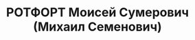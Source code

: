 ---
title: РОТФОРТ Моисей Сумерович (Михаил Семенович)
description: "(р.1912) инженер-электрик \n  1912. — Родился в Харькове (?). \n  1927.\
  \ — Пропаганда идей коллективизации в отряде части особого назначения (ЧОН) на Правобережной\
  \ Украине. \n  1933–1935. — Окончание электротехникума. Учеба в Харьковском политехническом\
  \ институте. Работа в Харьковском горкоме комсомола. \n  1936. — Работа инженером-электриком\
  \ на заводе им. Т.Г. Шевченко в Харькове. \n  1937, весна. — Принят кандидатом в\
  \ ВКП(б). \n  1937, 17 августа. — Арест. Харьковская тюрьма на Холодной горе. Бывшие\
  \ «товарищи» по комсомолу в качестве следователей. Пытки. \n  1937, 7 декабря. —\
  \ Приговор Военной коллегии Верховного суда СССР: 10 лет лишения свободы и 5 лет\
  \ поражения в правах (статья 58). \n  1937, конец – 1938. — Соль-Илецкая тюрьма\
  \ (Оренбургская область). \n  1939. — Этап во Владивосток. Морской этап от бухты\
  \ Ванино до бухты Нагаево. \n  1939–1947. — Работа на золотых приисках. Лагерь «Линковый».\
  \ Отдельный лагерный пункт (ОЛП) № 4. Инвалидный городок «Промкомбинат» недалеко\
  \ от Магадана. Монтаж ЦНИИЛ в Магадане. ОЛП-72 (72-й километр от Магадана). Участие\
  \ в строительстве электростанции и линий электропередачи (ЛЭП). Начальница Магаданлага\
  \ А.Р. Гридасова. \n  1947, 17 августа – 1949. — Освобождение. Жизнь в посёлке Покотиловка\
  \ недалеко от Харькова. \n  1949, февраль. — Повторный арест. Бессудная и бессрочная\
  \ ссылка в Красноярский край (посёлок Ермаково под Игаркой). \n  1954. — Отмена\
  \ ссылки. Поездка в Братск для устройства на работу. \n  С 1955. — Работа в Братскгэсстрое.\
  \ \n  1957. — Реабилитация. Отмена приговора от 7 декабря 1937 г. и постановления\
  \ о ссылке «ввиду отсутствия состава преступления». \n  1962. — Вступление в КПСС"
---